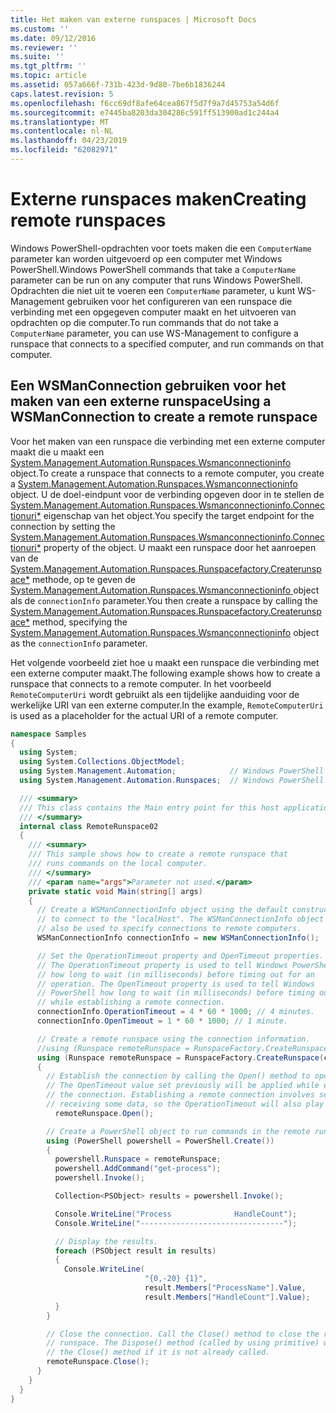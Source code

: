 ```yaml
---
title: Het maken van externe runspaces | Microsoft Docs
ms.custom: ''
ms.date: 09/12/2016
ms.reviewer: ''
ms.suite: ''
ms.tgt_pltfrm: ''
ms.topic: article
ms.assetid: 057a666f-731b-423d-9d80-7be6b1836244
caps.latest.revision: 5
ms.openlocfilehash: f6cc69df8afe64cea867f5d7f9a7d45753a54d6f
ms.sourcegitcommit: e7445ba8203da304286c591ff513900ad1c244a4
ms.translationtype: MT
ms.contentlocale: nl-NL
ms.lasthandoff: 04/23/2019
ms.locfileid: "62082971"
---
```

# <a name="creating-remote-runspaces"></a><span data-ttu-id="b9fc6-102">Externe runspaces maken</span><span class="sxs-lookup"><span data-stu-id="b9fc6-102">Creating remote runspaces</span></span>

<span data-ttu-id="b9fc6-103">Windows PowerShell-opdrachten voor toets maken die een `ComputerName` parameter kan worden uitgevoerd op een computer met Windows PowerShell.</span><span class="sxs-lookup"><span data-stu-id="b9fc6-103">Windows PowerShell commands that take a `ComputerName` parameter can be run on any computer that runs Windows PowerShell.</span></span> <span data-ttu-id="b9fc6-104">Opdrachten die niet uit te voeren een `ComputerName` parameter, u kunt WS-Management gebruiken voor het configureren van een runspace die verbinding met een opgegeven computer maakt en het uitvoeren van opdrachten op die computer.</span><span class="sxs-lookup"><span data-stu-id="b9fc6-104">To run commands that do not take a `ComputerName` parameter, you can use WS-Management to configure a runspace that connects to a specified computer, and run commands on that computer.</span></span>

## <a name="using-a-wsmanconnection-to-create-a-remote-runspace"></a><span data-ttu-id="b9fc6-105">Een WSManConnection gebruiken voor het maken van een externe runspace</span><span class="sxs-lookup"><span data-stu-id="b9fc6-105">Using a WSManConnection to create a remote runspace</span></span>

 <span data-ttu-id="b9fc6-106">Voor het maken van een runspace die verbinding met een externe computer maakt die u maakt een [System.Management.Automation.Runspaces.Wsmanconnectioninfo](/dotnet/api/System.Management.Automation.Runspaces.WSManConnectionInfo) object.</span><span class="sxs-lookup"><span data-stu-id="b9fc6-106">To create a runspace that connects to a remote computer, you create a [System.Management.Automation.Runspaces.Wsmanconnectioninfo](/dotnet/api/System.Management.Automation.Runspaces.WSManConnectionInfo) object.</span></span> <span data-ttu-id="b9fc6-107">U de doel-eindpunt voor de verbinding opgeven door in te stellen de [System.Management.Automation.Runspaces.Wsmanconnectioninfo.Connectionuri\*](/dotnet/api/System.Management.Automation.Runspaces.WSManConnectionInfo.ConnectionUri) eigenschap van het object.</span><span class="sxs-lookup"><span data-stu-id="b9fc6-107">You specify the target endpoint for the connection by setting the [System.Management.Automation.Runspaces.Wsmanconnectioninfo.Connectionuri\*](/dotnet/api/System.Management.Automation.Runspaces.WSManConnectionInfo.ConnectionUri) property of the object.</span></span> <span data-ttu-id="b9fc6-108">U maakt een runspace door het aanroepen van de [System.Management.Automation.Runspaces.Runspacefactory.Createrunspace\*](/dotnet/api/System.Management.Automation.Runspaces.RunspaceFactory.CreateRunspace) methode, op te geven de [System.Management.Automation.Runspaces.Wsmanconnectioninfo ](/dotnet/api/System.Management.Automation.Runspaces.WSManConnectionInfo) object als de `connectionInfo` parameter.</span><span class="sxs-lookup"><span data-stu-id="b9fc6-108">You then create a runspace by calling the [System.Management.Automation.Runspaces.Runspacefactory.Createrunspace\*](/dotnet/api/System.Management.Automation.Runspaces.RunspaceFactory.CreateRunspace) method, specifying the [System.Management.Automation.Runspaces.Wsmanconnectioninfo](/dotnet/api/System.Management.Automation.Runspaces.WSManConnectionInfo) object as the `connectionInfo` parameter.</span></span>

 <span data-ttu-id="b9fc6-109">Het volgende voorbeeld ziet hoe u maakt een runspace die verbinding met een externe computer maakt.</span><span class="sxs-lookup"><span data-stu-id="b9fc6-109">The following example shows how to create a runspace that connects to a remote computer.</span></span> <span data-ttu-id="b9fc6-110">In het voorbeeld `RemoteComputerUri` wordt gebruikt als een tijdelijke aanduiding voor de werkelijke URI van een externe computer.</span><span class="sxs-lookup"><span data-stu-id="b9fc6-110">In the example, `RemoteComputerUri` is used as a placeholder for the actual URI of a remote computer.</span></span>

```csharp
namespace Samples
{
  using System;
  using System.Collections.ObjectModel;
  using System.Management.Automation;            // Windows PowerShell namespace.
  using System.Management.Automation.Runspaces;  // Windows PowerShell namespace.

  /// <summary>
  /// This class contains the Main entry point for this host application.
  /// </summary>
  internal class RemoteRunspace02
  {
    /// <summary>
    /// This sample shows how to create a remote runspace that
    /// runs commands on the local computer.
    /// </summary>
    /// <param name="args">Parameter not used.</param>
    private static void Main(string[] args)
    {
      // Create a WSManConnectionInfo object using the default constructor
      // to connect to the "localHost". The WSManConnectionInfo object can
      // also be used to specify connections to remote computers.
      WSManConnectionInfo connectionInfo = new WSManConnectionInfo();

      // Set the OperationTimeout property and OpenTimeout properties.
      // The OperationTimeout property is used to tell Windows PowerShell
      // how long to wait (in milliseconds) before timing out for an
      // operation. The OpenTimeout property is used to tell Windows
      // PowerShell how long to wait (in milliseconds) before timing out
      // while establishing a remote connection.
      connectionInfo.OperationTimeout = 4 * 60 * 1000; // 4 minutes.
      connectionInfo.OpenTimeout = 1 * 60 * 1000; // 1 minute.

      // Create a remote runspace using the connection information.
      //using (Runspace remoteRunspace = RunspaceFactory.CreateRunspace())
      using (Runspace remoteRunspace = RunspaceFactory.CreateRunspace(connectionInfo))
      {
        // Establish the connection by calling the Open() method to open the runspace.
        // The OpenTimeout value set previously will be applied while establishing
        // the connection. Establishing a remote connection involves sending and
        // receiving some data, so the OperationTimeout will also play a role in this process.
          remoteRunspace.Open();

        // Create a PowerShell object to run commands in the remote runspace.
        using (PowerShell powershell = PowerShell.Create())
        {
          powershell.Runspace = remoteRunspace;
          powershell.AddCommand("get-process");
          powershell.Invoke();

          Collection<PSObject> results = powershell.Invoke();

          Console.WriteLine("Process              HandleCount");
          Console.WriteLine("--------------------------------");

          // Display the results.
          foreach (PSObject result in results)
          {
            Console.WriteLine(
                              "{0,-20} {1}",
                              result.Members["ProcessName"].Value,
                              result.Members["HandleCount"].Value);
          }
        }

        // Close the connection. Call the Close() method to close the remote
        // runspace. The Dispose() method (called by using primitive) will call
        // the Close() method if it is not already called.
        remoteRunspace.Close();
      }
    }
  }
}
```
